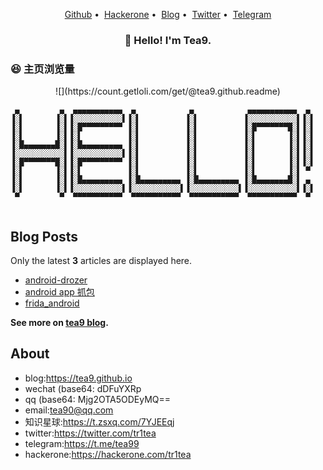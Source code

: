 

<!--
### Hi there 👋
**tea9/tea9** is a ✨ _special_ ✨ repository because its `README.md` (this file) appears on your GitHub profile.

Here are some ideas to get you started:

- 🔭 I’m currently working on ...
- 🌱 I’m currently learning ...
- 👯 I’m looking to collaborate on ...
- 🤔 I’m looking for help with ...
- 💬 Ask me about ...
- 📫 How to reach me: ...
- 😄 Pronouns: ...
- ⚡ Fun fact: ...
-->


<p align="center">
<a href="https://github.com/tea9/">Github</a>&nbsp;•&nbsp;
<a href="https://hackerone.com/tr1tea">Hackerone</a>&nbsp;•&nbsp;
<a href="https://tea9.github.io/">Blog</a>&nbsp;•&nbsp;
<a href="https://twitter.com/tr1tea">Twitter</a>&nbsp;•&nbsp;
<a href="https://t.me/tea99">Telegram</a>
</p>


<h3 align="center">👋 Hello! I'm Tea9.</h3>

### 😆 主页浏览量

<p align="center">
![](https://count.getloli.com/get/@tea9.github.readme)
</p>

```
 ▄         ▄  ▄▄▄▄▄▄▄▄▄▄▄  ▄            ▄            ▄▄▄▄▄▄▄▄▄▄▄  ▄ 
▐░▌       ▐░▌▐░░░░░░░░░░░▌▐░▌          ▐░▌          ▐░░░░░░░░░░░▌▐░▌
▐░▌       ▐░▌▐░█▀▀▀▀▀▀▀▀▀ ▐░▌          ▐░▌          ▐░█▀▀▀▀▀▀▀█░▌▐░▌
▐░▌       ▐░▌▐░▌          ▐░▌          ▐░▌          ▐░▌       ▐░▌▐░▌
▐░█▄▄▄▄▄▄▄█░▌▐░█▄▄▄▄▄▄▄▄▄ ▐░▌          ▐░▌          ▐░▌       ▐░▌▐░▌
▐░░░░░░░░░░░▌▐░░░░░░░░░░░▌▐░▌          ▐░▌          ▐░▌       ▐░▌▐░▌
▐░█▀▀▀▀▀▀▀█░▌▐░█▀▀▀▀▀▀▀▀▀ ▐░▌          ▐░▌          ▐░▌       ▐░▌▐░▌
▐░▌       ▐░▌▐░▌          ▐░▌          ▐░▌          ▐░▌       ▐░▌ ▀ 
▐░▌       ▐░▌▐░█▄▄▄▄▄▄▄▄▄ ▐░█▄▄▄▄▄▄▄▄▄ ▐░█▄▄▄▄▄▄▄▄▄ ▐░█▄▄▄▄▄▄▄█░▌ ▄ 
▐░▌       ▐░▌▐░░░░░░░░░░░▌▐░░░░░░░░░░░▌▐░░░░░░░░░░░▌▐░░░░░░░░░░░▌▐░▌
 ▀         ▀  ▀▀▀▀▀▀▀▀▀▀▀  ▀▀▀▀▀▀▀▀▀▀▀  ▀▀▀▀▀▀▀▀▀▀▀  ▀▀▀▀▀▀▀▀▀▀▀  ▀ 
                                                                    
```
                                  
<!--
## Github Stats

<a href="https://github.com/tea9"><img src="https://github-readme-stats.vercel.app/api?username=tea9&show_icons=true&count_private=true&hide_title=true&theme=default&hide_border=true"></a>
<a href="https://github.com/tea9"><img src='https://github-readme-stats.vercel.app/api/top-langs/?username=tea9&hide=HTML,Javascript&show_icons=true&count_private=true&hide_title=true&theme=default&hide_border=true'/></a>
<a href="https://github.com/tea9"><img src='https://github-readme-stats.vercel.app/api?username=tea9&show_icons=true&icon_color=FFCC33&title_color=FFCC33&hide_title=true'/></a>-->

## Blog Posts

Only the latest **3** articles are displayed here.

<!--START_SECTION:posts-->
* [android-drozer](https://tea9.github.io/post/525637870.html)
* [android app 抓包](https://tea9.github.io/post/2081828674.html)
* [frida_android](https://tea9.github.io/post/1380470019.html)
<!--END_SECTION:posts-->

**See more on [tea9 blog](https://tea9.github.io/).**

## About 
* blog:https://tea9.github.io
* wechat (base64: dDFuYXRp
* qq (base64: Mjg2OTA5ODEyMQ==
* email:tea90@qq.com
* 知识星球:https://t.zsxq.com/7YJEEqj
* twitter:https://twitter.com/tr1tea
* telegram:https://t.me/tea99
* hackerone:https://hackerone.com/tr1tea

